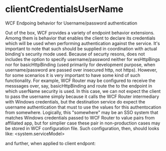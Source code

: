 # clientCredentialsUserName
WCF Endpoing behavior for Username/password authentication

Out of the box, WCF provides a variety of endpoint behavior extensions. Amomg them is <clientCredentials> behavior that enables the client  to declare its credentials which will be used when performing authentication against the service. It's important to note that such <clientCredentials> should be supplied in coordination with actual binding's security mode used. 
  Because of securty resons, <clientCredentials> does not includes the option to specify username/password neither for wsHttpBings nor for basicHttpBinding (used primarily for development purpose, when username/password are passed over insecured http, not https). 
  However, for some scenarios it is very important to have some kind of such functionality. For example, WCF Router may be configured to receive the messsages over, say, basicHttpBinding and route the to the endpoint in which userName security is used. In this case, we can not expect the client to pass the username simply because it calls the WCF Router intermediary with Windows credentials, but the destination service do expect the username authentication that must to use the values for this authentocation from somewhere.
  Logically, this "somewhere" may be an SSO system that matches Windows credentials passed to WCF Router to value pairs from affiliated app, but for simplier case these pair in non-production cases may be stored in WCF configuration file. 
  Such configuration, then, should looks like:
      <system.serviceModel>
        <behaviors>
            <endpointBehaviors>
                <behavior name="UnPBehavior">
                    <clientCredentialsUserName UserName="olegk" password="xxx" />
                </behavior>
            </endpointBehaviors>
        </behaviors>
        <extensions>
            <behaviorExtensions>
                <add name="clientCredentialsUserName" type="UnPExtension.UnPBehaviorExtensionElement, UnPExtension, Version=1.0.0.0, Culture=neutral, PublicKeyToken=c60a72bef01109be" />
            </behaviorExtensions>
        </extensions>

and further, when applied to client endpont:
            <endpoint address="http://nicepc/ServiceUnP/ServiceUnP.svc" behaviorConfiguration="UnPBehavior"
                binding="basicHttpBinding" bindingConfiguration="UnPBindings"
                contract="ServiceReference3.IServiceUnP" name="BasicHttpBinding_IServiceUnP" />
